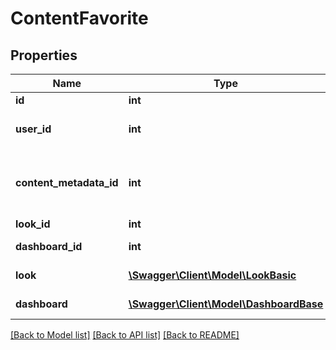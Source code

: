 # ContentFavorite

## Properties
Name | Type | Description | Notes
------------ | ------------- | ------------- | -------------
**id** | **int** | Unique Id | [optional] 
**user_id** | **int** | User Id which owns this ContentFavorite | [optional] 
**content_metadata_id** | **int** | Content Metadata Id associated with this ContentFavorite | [optional] 
**look_id** | **int** | Id of a look | [optional] 
**dashboard_id** | **int** | Id of a dashboard | [optional] 
**look** | [**\Swagger\Client\Model\LookBasic**](LookBasic.md) | Associated Look | [optional] 
**dashboard** | [**\Swagger\Client\Model\DashboardBase**](DashboardBase.md) | Associated Dashboard | [optional] 

[[Back to Model list]](../README.md#documentation-for-models) [[Back to API list]](../README.md#documentation-for-api-endpoints) [[Back to README]](../README.md)


